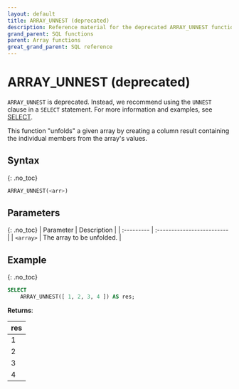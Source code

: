 ```yaml
---
layout: default
title: ARRAY_UNNEST (deprecated)
description: Reference material for the deprecated ARRAY_UNNEST function.
grand_parent: SQL functions
parent: Array functions
great_grand_parent: SQL reference
---
```


# ARRAY_UNNEST (deprecated)

`ARRAY_UNNEST` is deprecated. Instead, we recommend using the `UNNEST` clause in a `SELECT` statement. For more information and examples, see [SELECT](../commands/select.md#unnest).

This function "unfolds" a given array by creating a column result containing the individual members from the array's values.

## Syntax
{: .no_toc}

```sql
ARRAY_UNNEST(<arr>)
```
## Parameters 
{: .no_toc}
| Parameter | Description               |
| :--------- | :------------------------- |
| `<array>`   | The array to be unfolded. |

## Example
{: .no_toc}

```sql
SELECT
	ARRAY_UNNEST([ 1, 2, 3, 4 ]) AS res;
```

**Returns**:

| res |
| :--- |
| 1   |
| 2   |
| 3   |
| 4   |
